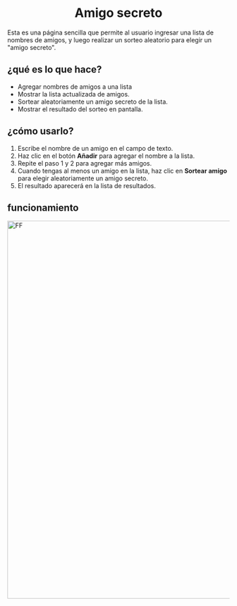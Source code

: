 <h1 align="center">Amigo secreto</h1>
Esta es una página sencilla que permite al usuario ingresar una lista de nombres de amigos, y luego realizar un sorteo aleatorio para elegir un "amigo secreto".
  
<h2> ¿qué es lo que hace? </h2>

- Agregar nombres de amigos a una lista
- Mostrar la lista actualizada de amigos.
- Sortear aleatoriamente un amigo secreto de la lista.
- Mostrar el resultado del sorteo en pantalla.

<h2> ¿cómo usarlo? </h2>

1. Escribe el nombre de un amigo en el campo de texto.
2. Haz clic en el botón **Añadir** para agregar el nombre a la lista.
3. Repite el paso 1 y 2 para agregar más amigos.
4. Cuando tengas al menos un amigo en la lista, haz clic en **Sortear amigo** para elegir aleatoriamente un amigo secreto.
5. El resultado aparecerá en la lista de resultados.

<h2> funcionamiento </h2>
<img width="1814" height="858" alt="FF" src="https://github.com/user-attachments/assets/9be9cb06-12e0-46a4-93a6-c4396e04b88c" />
